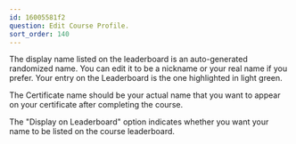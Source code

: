 ```yaml
---
id: 16005581f2
question: Edit Course Profile.
sort_order: 140
---
```


The display name listed on the leaderboard is an auto-generated randomized name. You can edit it to be a nickname or your real name if you prefer. Your entry on the Leaderboard is the one highlighted in light green.

The Certificate name should be your actual name that you want to appear on your certificate after completing the course.

The "Display on Leaderboard" option indicates whether you want your name to be listed on the course leaderboard.